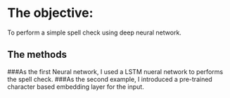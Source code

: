 # The objective:
To perform a simple spell check using deep neural network.
## The methods

###As the first Neural network, I used a LSTM nueral network to performs the spell check.
###As the second example, I introduced a pre-trained character based embedding layer for the input.
